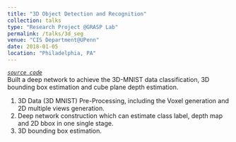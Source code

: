 ```yaml
---
title: "3D Object Detection and Recognition"
collection: talks
type: "Research Project @GRASP Lab"
permalink: /talks/3d_seg
venue: "CIS Department@UPenn"
date: 2018-01-05
location: "Philadelphia, PA"
---
```


*[`source code`](https://github.com/haoyuanz13/Deep_Learning/tree/master/3D%20Object%20Segmentation)*      
Built a deep network to achieve the 3D-MNIST data classification, 3D bounding box estimation and cube plane depth estimation.   
1. 3D Data (3D MNIST) Pre-Processing, including the Voxel generation and 2D multiple views generation.
2. Deep network construction which can estimate class label, depth map and 2D bbox in one single stage.
3. 3D bounding box estimation.
